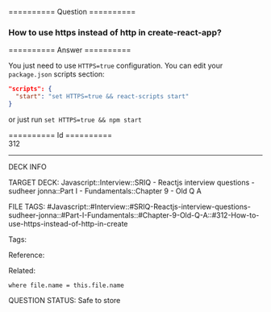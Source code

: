 ========== Question ==========  

### How to use https instead of http in create-react-app?  

========== Answer ==========  

You just need to use `HTTPS=true` configuration. You can edit your
`package.json` scripts section:

```json
"scripts": {
  "start": "set HTTPS=true && react-scripts start"
}
```

or just run `set HTTPS=true && npm start`

========== Id ==========  
312

---

DECK INFO

TARGET DECK: Javascript::Interview::SRIQ - Reactjs interview questions - sudheer jonna::Part I - Fundamentals::Chapter 9 - Old Q A

FILE TAGS: #Javascript::#Interview::#SRIQ-Reactjs-interview-questions-sudheer-jonna::#Part-I-Fundamentals::#Chapter-9-Old-Q-A::#312-How-to-use-https-instead-of-http-in-create

Tags:

Reference:

Related:

```dataview
where file.name = this.file.name
```
QUESTION STATUS: Safe to store
